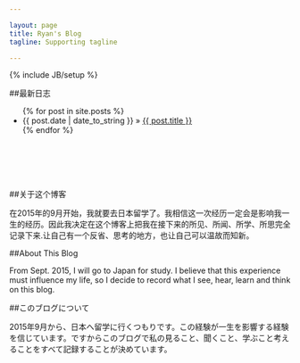 ```yaml
---

layout: page
title: Ryan's Blog
tagline: Supporting tagline

---
```

{% include JB/setup %}

##最新日志
    
<ul class="posts">
  {% for post in site.posts %}
    <li><span>{{ post.date | date_to_string }}</span> &raquo; <a href="{{ BASE_PATH }}{{ post.url }}">{{ post.title }}</a></li>
  {% endfor %}
</ul>

<br /><br /><br /><br />


##关于这个博客

在2015年的9月开始，我就要去日本留学了。我相信这一次经历一定会是影响我一生的经历。因此我决定在这个博客上把我在接下来的所见、所闻、所学、所思完全记录下来.让自己有一个反省、思考的地方，也让自己可以温故而知新。

##About This Blog

From Sept. 2015, I will go to Japan for study. I believe that this experience must influence my life, so I decide to record what I see, hear, learn and think on this blog. 

##このブログについて

2015年9月から、日本へ留学に行くつもりです。この経験が一生を影響する経験を信じています。ですからこのブログで私の見ること、聞くこと、学ぶこと考えることをすべて記録することが決めています。


